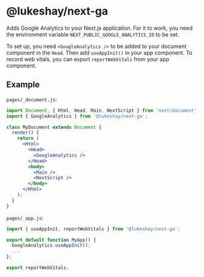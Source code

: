 # @lukeshay/next-ga

Adds Google Analytics to your Next.js application. For it to work, you need the environment variable `NEXT_PUBLIC_GOOGLE_ANALYTICS_ID` to be set.

To set up, you need `<GoogleAnalytics />` to be added to your document component in the `Head`. Then add `useAppInit()` in your app component. To record web vitals, you can export `reportWebVitals` from your app component.

## Example

`pages/_document.js`:

```javascriptreact
import Document, { Html, Head, Main, NextScript } from 'next/document';
import { GoogleAnalytics } from '@lukeshay/next-ga';

class MyDocument extends Document {
  render() {
    return (
      <Html>
        <Head>
          <GoogleAnalytics />
        </Head>
        <body>
          <Main />
          <NextScript />
        </body>
      </Html>
    );
  }
}
```

`pages/_app.js`:

```javascriptreact
import { useAppInit, reportWebVitals } from '@lukeshay/next-ga';

export default function MyApp() {
  GoogleAnalytics.useAppInit();
  ...
};

export reportWebVitals;
```
